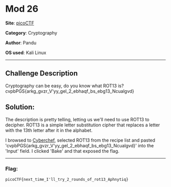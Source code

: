 # Mod 26

**Site**: [picoCTF](https://www.picoctf.org/)

**Category**: Cryptography

**Author**: Pandu

**OS used**: Kali Linux

----

## Challenge Description

Cryptography can be easy, do you know what ROT13 is? cvpbPGS{arkg_gvzr_V'yy_gel_2_ebhaqf_bs_ebg13_Ncualgvd}

## Solution:

The description is pretty telling, letting us we'll need to use ROT13 to decipher. ROT13 is a simple letter substitution cipher that replaces a letter with the 13th letter after it in the alphabet.

I browsed to [Cyberchef](https://gchq.github.io/CyberChef/), selected ROT13 from the recipe list and pasted 'cvpbPGS{arkg_gvzr_V'yy_gel_2_ebhaqf_bs_ebg13_Ncualgvd}' into the 'Input' field. I clicked 'Bake' and that exposed the flag.


----

### Flag:

```
picoCTF{next_time_I'll_try_2_rounds_of_rot13_Aphnytiq}
```
